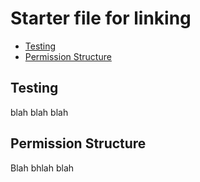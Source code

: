 # Starter file for linking

- [Testing](#testing)
- [Permission Structure](#permission-structure)

## Testing

blah blah blah

## Permission Structure

Blah bhlah blah
